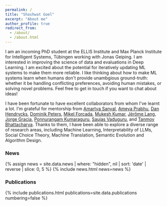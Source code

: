 ```yaml
---
permalink: /
title: "Shashwat Goel"
excerpt: "About me"
author_profile: true
redirect_from: 
  - /about/
  - /about.html
---
```


I am an incoming PhD student at the ELLIS Institute and Max Planck Institute for Intelligent Systems, Tübingen working with Jonas Geiping. I am interested in improving the science of data and evaluations in Deep Learning. I am excited about the potential for iteratively updating ML systems to make them more reliable. I like thinking about how to make ML systems learn when humans don't provide unambgious ground-truth: whether it be handling conflicting preferences, avoiding human mistakes, or solving novel problems. Feel free to get in touch if you want to chat about ideas!

I have been fortunate to have excellent collaborators from whom I've learnt a lot. I'm grateful for mentorship from [Amartya Sanyal](https://amartya18x.github.io/), [Ameya Prabhu](https://drimpossible.github.io/), [Dan Hendrycks](https://people.eecs.berkeley.edu/~hendrycks/), [Dominik Peters](https://dominik-peters.de/), [Mikel Forcada](https://www.dlsi.ua.es/~mlf/), [Mukesh Kumar](https://www.ikkumpal.com/), [Jérôme Lang](https://www.lamsade.dauphine.fr/~lang/), [Jorge Gracia](http://jogracia.url.ph/web/), [Ponnurangam Kumaraguru](https://precog.iiit.ac.in/), [Saujas Vaduguru](https://saujasv.github.io/), and [Tanmoy Bhattacharya](https://sites.santafe.edu/~tanmoy/cv.html). Thanks to them, I have been able to explore a diverse range of research areas, including Machine Learning, Interpretability of LLMs, Social Choice Theory, Machine Translation, Semantic Evolution and Algorithm Design.

<h3>News</h3>
{% assign news = site.data.news | where: "hidden", nil | sort: 'date' | reverse | slice: 0, 5 %}
{% include news.html news=news %}

<h3>Publications</h3>
{% include publications.html
    publications=site.data.publications
    numbering=false
%}


